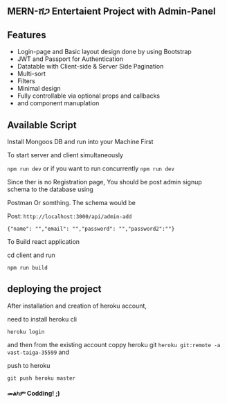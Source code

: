 ## MERN-ሸጋ Entertaient Project with Admin-Panel

## Features
* Login-page and Basic layout design done by using Bootstrap
* JWT and Passport for Authentication
* Datatable with Client-side & Server Side Pagination
* Multi-sort
* Filters
* Minimal design
* Fully controllable via optional props and callbacks
* and component manuplation 

## Available Script

Install Mongoos DB and run into your Machine First 

To start server and client simultaneously

`npm run dev` or if you want to run concurrently `npm run dev` 

Since ther is no Registration page, You should be post admin signup schema to the database using

Postman Or somthing. The schema would be

Post: `http://localhost:3000/api/admin-add`

`{"name": "","email": "","password": "","password2":""}`

To Build react application

cd client and run

`npm run build`

## deploying the project
After installation and creation of heroku account,

need to install heroku cli

`heroku login`

and then from the existing account coppy heroku git 
`heroku git:remote -a vast-taiga-35599` and

push to heroku

`git push heroku master`



#### መልካም Codding! ;)



